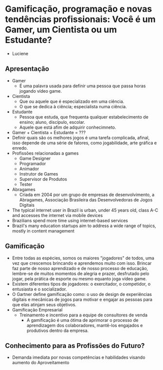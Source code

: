 # Gamificação, programação e novas tendências profissionais: Você é um Gamer, um Cientista ou um Estudante?

* Luciene

## Apresentação

* Gamer
  * É uma palavra usada para definir uma pessoa que passa horas jogando vídeo game.
* Cientista
  * Que ou aquele que é especializado em uma ciência.
  * O que se dedica à ciência; especialista numa ciência.
* Estudante
  * Pessoa que estuda, que frequenta qualquer estabelecimento de ensino; aluno, discípulo, escolar.
  * Aquele que está afim de adquirir conhecimneto.
* Gamer + Cientista + Estudante = ???
* Definir quais são os melhores jogos é uma tarefa complicada, afinal, isso depende de uma série de fatores, como jogabilidade, arte gráfica e enredo.
* Profissões relacionadas a games
  * Game Designer
  * Programador
  * Animador
  * Instrutor de Games
  * Supervisor de Produtos
  * Tester
* Abragames
  * Criada em 2004 por um grupo de empresas de desenvolvimento, a Abragames, Associação Brasileira das Desenvolvedoras de Jogos Digitais
* The typical internet user in Brazil is urban, under 45 years old, class A-C and accesses the internet via mobile devices
* Brazilians spend more time using internet-based services
* Brazil's many education startups aim to address a wide range of topics, mostly in content management

## Gamificação

* Entre todas as espécies, somos os maiores "jogadores" de todos, uma vez que crescemos brincando e aprendemos muito com isso. Brincar faz parte de nosso aprendizado e de nosso processo de educação, lembre-se de muitos momentos de alegria e prazer, desfrutado pelo jogar, pela prática de esporte ou mesmo equanto joga vídeo game.
* Existem diferentes tipos de jogadores: o exercitador, o competidor, o entusiasta e o socializador.
* O Gartner define gamificação como: o uso de design de experiências digitais e mecânicas de jogos para motivar e engajar as pessoas para que elas atinjam seus objetivos.
* Gamificação Empresarial
  * Treinamento e incentivo para a equipe de consultores de venda
    * A gamificação é uma ótima de aprimorar o processo de aprendizagem dos colaboradores, mantê-los engajados e produtivos dentro da empresa.

## Conhecimento para as Profissões do Futuro?

* Demanda imediata por novas competências e habilidades visando aumento do Aproveitamento